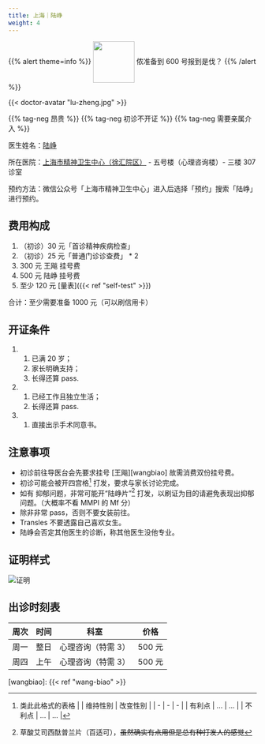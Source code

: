```yaml
---
title: 上海｜陆峥
weight: 4
---
```


{{% alert theme=info %}}
<img src="/images/wpnl.jpg" style="display:inline;height:6em;vertical-align:middle" /> 侬准备到 600 号报到是伐？
{{% /alert %}}

{{< doctor-avatar "lu-zheng.jpg" >}}

{{% tag-neg 昂贵 %}} {{% tag-neg 初诊不开证 %}} {{% tag-neg 需要亲属介入 %}} 

医生姓名：[陆峥](http://www.smhc.org.cn/MedicalGuide/contents/48/30.html)

所在医院：[上海市精神卫生中心（徐汇院区）](https://amap.com/place/B0HR6N4LN1) - 五号楼（心理咨询楼）- 三楼 307 诊室

预约方法：微信公众号「上海市精神卫生中心」进入后选择「预约」搜索「陆峥」进行预约。
## 费用构成

1. （初诊）30 元「首诊精神疾病检查」
1. （初诊）25 元「普通门诊诊查费」 \* 2
1. 300 元 王飚 挂号费
1. 500 元 陆峥 挂号费
1. 至少 120 元 [量表]({{< ref "self-test" >}})

合计：至少需要准备 1000 元（可以刷信用卡）

## 开证条件

1. 1. 已满 20 岁；
   1. 家长明确支持；
   1. 长得还算 pass.
1. 1. 已经工作且独立生活；
   1. 长得还算 pass.
1. 1. 直接出示手术同意书。

## 注意事项

- 初诊前往导医台会先要求挂号 [王飚][wangbiao] 故需消费双份挂号费。
- 初诊可能会被开四宫格[^1] 打发，要求与家长讨论完成。
- 如有 抑郁问题，非常可能开“陆峥片”[^2] 打发，以刷证为目的请避免表现出抑郁问题。（大概率不看 MMPI 的 Mf 分）
- 除非非常 pass，否则不要女装前往。
- Transles 不要透露自己喜欢女生。
- 陆峥会否定其他医生的诊断，称其他医生没他专业。

## 证明样式

![证明](images/doctor/proof/lu-zheng.jpg)

## 出诊时刻表

| 周次 | 时间 | 科室 | 价格 |
| :---: | :---: | :---: | :---: |
| 周一 | 整日 | 心理咨询（特需 3）| 500 元 |
| 周四 | 上午 | 心理咨询（特需 3）| 500 元 |

[^1]: 类此此格式的表格
| | 维持性别 | 改变性别 |
| - | - | - |
| 有利点 | ... | ... |
| 不利点 | ... | ... |

[^2]: 草酸艾司西酞普兰片（百适可），~~虽然确实有点用但是总有种打发人的感觉~~

[wangbiao]: {{< ref "wang-biao" >}}